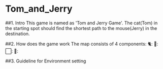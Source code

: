 # Tom_and_Jerry

##1. Intro
This game is named as 'Tom and Jerry Game'. The cat(Tom) in the starting spot should find the shortest path to the mouse(Jerry) in the destination.

##2. How does the game work
The map consists of 4 components: 
🐈:
🐀:
⬜: 
🔵: 


##3. Guideline for Environment setting

